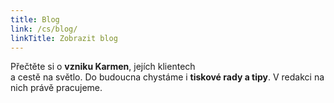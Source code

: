```yaml
---
title: Blog
link: /cs/blog/
linkTitle: Zobrazit blog
---
```


Přečtěte si o **vzniku Karmen**, jejích klientech <br> a cestě na světlo. Do budoucna chystáme i **tiskové rady a tipy**. V redakci na nich právě pracujeme.